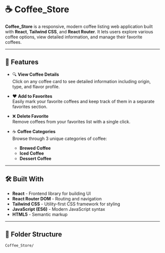 # ☕ Coffee_Store

**Coffee_Store** is a responsive, modern coffee listing web application built with **React**, **Tailwind CSS**, and **React Router**. It lets users explore various coffee options, view detailed information, and manage their favorite coffees.

---

## 🚀 Features

- 🔍 **View Coffee Details**  
  Click on any coffee card to see detailed information including origin, type, and flavor profile.

- ❤️ **Add to Favorites**  
  Easily mark your favorite coffees and keep track of them in a separate favorites section.

- ❌ **Delete Favorite**  
  Remove coffees from your favorites list with a single click.

- ☕ **Coffee Categories**  
  Browse through 3 unique categories of coffee:
  - **Brewed Coffee**
  - **Iced Coffee**
  - **Dessert Coffee**

---

## 🛠️ Built With

- **React** - Frontend library for building UI
- **React Router DOM** - Routing and navigation
- **Tailwind CSS** - Utility-first CSS framework for styling
- **JavaScript (ES6)** - Modern JavaScript syntax
- **HTML5** - Semantic markup

---

## 📁 Folder Structure

```bash
Coffee_Store/
